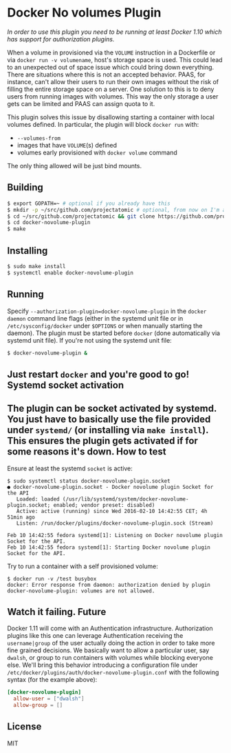 Docker No volumes Plugin
=
_In order to use this plugin you need to be running at least Docker 1.10 which
has support for authorization plugins._

When a volume in provisioned via the `VOLUME` instruction in a Dockerfile or via
`docker run -v volumename`, host's storage space is used. This could lead to an
unexpected out of space issue which could bring down everything.
There are situations where this is not an accepted behavior. PAAS, for instance,
can't allow their users to run their own images without the risk of filling the
entire storage space on a server. One solution to this is to deny users from running
images with volumes. This way the only storage a user gets can be limited and PAAS
can assign quota to it.

This plugin solves this issue by disallowing starting a container with local volumes defined.
In particular, the plugin will block `docker run` with:

- `--volumes-from`
- images that have `VOLUME`(s) defined
- volumes early provisioned with `docker volume` command

The only thing allowed will be just bind mounts.

Building
-
```sh
$ export GOPATH=~ # optional if you already have this
$ mkdir -p ~/src/github.com/projectatomic # optional, from now on I'm assuming GOPATH=~
$ cd ~/src/github.com/projectatomic && git clone https://github.com/projectatomic/docker-novolume-plugin
$ cd docker-novolume-plugin
$ make
```
Installing
-
```sh
$ sudo make install
$ systemctl enable docker-novolume-plugin
```
Running
-
Specify `--authorization-plugin=docker-novolume-plugin` in the `docker daemon` command line
flags (either in the systemd unit file or in `/etc/sysconfig/docker` under `$OPTIONS`
or when manually starting the daemon).
The plugin must be started before `docker` (done automatically via systemd unit file).
If you're not using the systemd unit file:
```sh
$ docker-novolume-plugin &
```
Just restart `docker` and you're good to go!
Systemd socket activation
-
The plugin can be socket activated by systemd. You just have to basically use the file provided
under `systemd/` (or installing via `make install`). This ensures the plugin gets activated
if for some reasons it's down.
How to test
-
Ensure at least the systemd `socket` is active:
```
$ sudo systemctl status docker-novolume-plugin.socket
● docker-novolume-plugin.socket - Docker novolume plugin Socket for the API
   Loaded: loaded (/usr/lib/systemd/system/docker-novolume-plugin.socket; enabled; vendor preset: disabled)
   Active: active (running) since Wed 2016-02-10 14:42:55 CET; 4h 51min ago
   Listen: /run/docker/plugins/docker-novolume-plugin.sock (Stream)

Feb 10 14:42:55 fedora systemd[1]: Listening on Docker novolume plugin Socket for the API.
Feb 10 14:42:55 fedora systemd[1]: Starting Docker novolume plugin Socket for the API.
```
Try to run a container with a self provisioned volume:
```
$ docker run -v /test busybox
docker: Error response from daemon: authorization denied by plugin docker-novolume-plugin: volumes are not allowed.
```
Watch it failing.
Future
-
Docker 1.11 will come with an Authentication infrastructure. Authorization plugins like
this one can leverage Authentication receiving the `username|group` of the user actually
doing the action in order to take more fine grained decisions.
We basically want to allow a particular user, say `dwalsh`, or group to run containers with
volumes while blocking everyone else. We'll bring this behavior introducing
a configuration file under `/etc/docker/plugins/auth/docker-novolume-plugin.conf` with
the following syntax (for the example above):
```toml
[docker-novolume-plugin]
  allow-user = ["dwalsh"]
  allow-group = []
```
License
-
MIT
